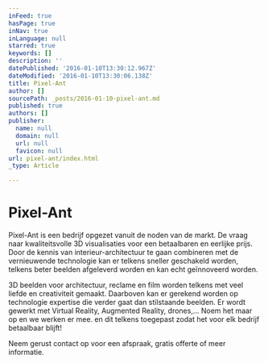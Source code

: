 ```yaml
---
inFeed: true
hasPage: true
inNav: true
inLanguage: null
starred: true
keywords: []
description: ''
datePublished: '2016-01-10T13:30:12.967Z'
dateModified: '2016-01-10T13:30:06.138Z'
title: Pixel-Ant
author: []
sourcePath: _posts/2016-01-10-pixel-ant.md
published: true
authors: []
publisher:
  name: null
  domain: null
  url: null
  favicon: null
url: pixel-ant/index.html
_type: Article

---
```

# Pixel-Ant

Pixel-Ant is een bedrijf opgezet vanuit de noden van de markt. De vraag naar kwaliteitsvolle 3D visualisaties voor een betaalbaren en eerlijke prijs. Door de kennis van interieur-architectuur te gaan combineren met de vernieuwende technologie kan er telkens sneller geschakeld worden, telkens beter beelden afgeleverd worden en kan echt geïnnoveerd worden.

3D beelden voor architectuur, reclame en film worden telkens met veel liefde en creativiteit gemaakt. Daarboven kan er gerekend worden op technologie expertise die verder gaat dan stilstaande beelden. Er wordt gewerkt met Virtual Reality, Augmented Reality, drones,... Noem het maar op en we werken er mee. en dit telkens toegepast zodat het voor elk bedrijf betaalbaar blijft!

Neem gerust contact op voor een afspraak, gratis offerte of meer informatie.